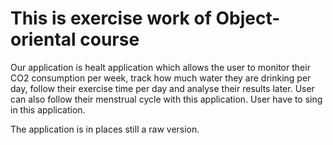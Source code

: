 # This is exercise work of Object-oriental course


Our application is healt application which allows the user to monitor their CO2 consumption per week, 
track how much water they are drinking per day, follow their exercise time per day and analyse their results later. 
User can also follow their menstrual cycle with this application. User have to sing in this application.

The application is in places still a raw version.
